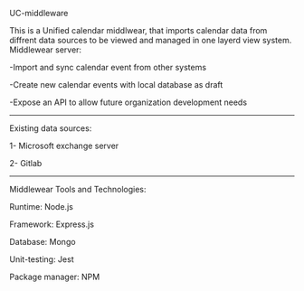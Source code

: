 UC-middleware

This is a Unified calendar middlwear, that imports calendar data from diffrent data sources
to be viewed and managed in one layerd view system.
Middlewear server:

-Import and sync calendar event from other systems

-Create new calendar events with local database as draft

-Expose an API to allow future organization development needs
____________________________________________________________________________________________________________________
Existing data sources:

1- Microsoft exchange server

2- Gitlab
____________________________________________________________________________________________________________________
Middlewear Tools and Technologies:

Runtime: Node.js

Framework: Express.js

Database: Mongo

Unit-testing: Jest

Package manager: NPM
